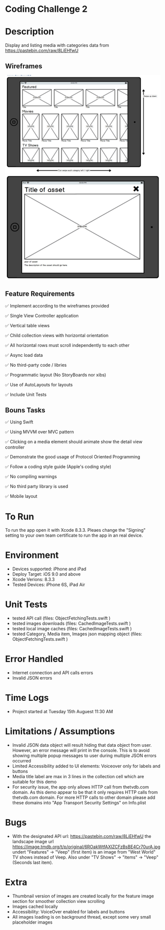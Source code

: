# Coding Challenge 2
# Description
Display and listing media with categories data from https://pastebin.com/raw/8LiEHfwU

## Wireframes
![Wireframe 1](Wireframes/1.jpg)
![Wireframe 2](Wireframes/2.jpg)

## Feature Requirements
✅ Implement according to the wireframes provided

✅ Single View Controller application

✅ Vertical table views

✅ Child collection views with horizontal orientation

✅ All horizontal rows must scroll independently to each other

✅ Async load data

✅ No third-party code / libries

✅ Programmatic layout (No StoryBoards nor xibs)

✅ Use of AutoLayouts for layouts

✅ Include Unit Tests

## Bouns Tasks
✅ Using Swift

✅ Using MVVM over MVC pattern

✅ Clicking on a media element should animate show the detail view controller

✅ Demonstrate the good usage of Protocol Oriented Programming 

✅ Follow a coding style guide (Apple's coding style)

✅ No compiling warnings

✅ No third party library is used

✅ Mobile layout

# To Run
To run the app open it with Xcode 8.3.3. Pleaes change the "Signing" setting to your own team certificate to run the app in an real device.

# Environment
* Devices supported: iPhone and iPad
* Deploy Target: iOS 9.0 and above
* Xcode Verions: 8.3.3
* Tested Devices: iPhone 6S, iPad Air

# Unit Tests
* tested API call (files: ObjectFetchingTests.swift )
* tested images downloads  (files: CachedImageTests.swift )
* tested local image caches (files: CachedImageTests.swift )
* tested Category, Media item, Images json mapping object (files: ObjectFetchingTests.swift )

# Error Handled
* Internet connection and API calls errors
* Invalid JSON errors

# Time Logs
* Project started at Tuesday 15th Auguest 11:30 AM

# Limitations / Assumptions
* Invalid JSON data object will result hiding that data object from user. However, an error message will print in the console. This is to avoid showing multiple popup messages to user during multiple JSON errors occurred
* Limited Accessibility added to UI elements: Voiceover only for labels and buttons
* Media title label are max in 3 lines in the collection cell which are suitable for this demo
* For security issue, the app only allows HTTP call from thetvdb.com domain. As this demo appear to be that it only requires HTTP calls from thetvdb.com domain. For more HTTP calls to other domain please add these domains into "App Transport Security Settings" on Info.plist

# Bugs
* With the designated API url: https://pastebin.com/raw/8LiEHfwU the landscape image url https://image.tmdb.org/t/p/original/6ROakWtfAXIZCFzBsBE4Cr70urA.jpg undert "Features" -> "Veep" (first item) is an image from "West World" TV shows instead of Veep. Also under "TV Shows" -> "items" -> "Veep" (Seconds last item).

# Extra
* Thumbnail version of images are created locally for the feature image section for smoother collection view scrolling
* Images cached locally
* Accessibility: VoiceOver enabled for labels and buttons
* All images loading is on background thread, except some very small placeholder images